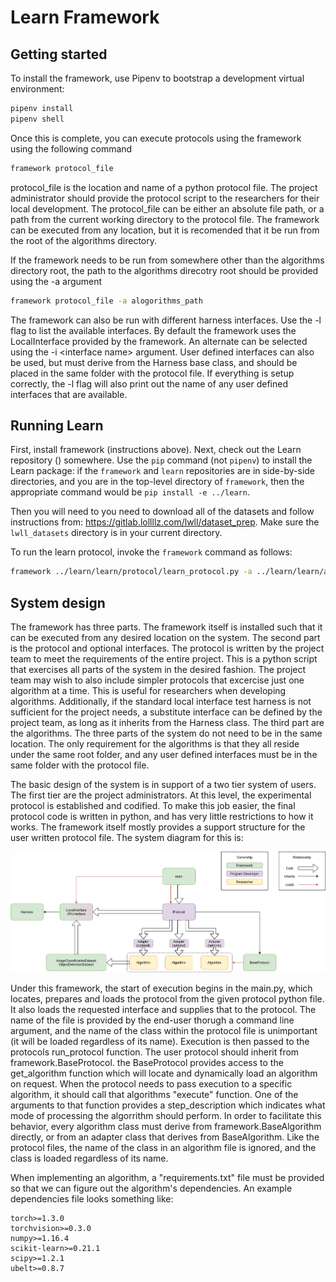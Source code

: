 # Learn Framework

## Getting started
To install the framework, use Pipenv to bootstrap a development virtual
environment:
```bash
pipenv install
pipenv shell
```

Once this is complete, you can execute protocols using the framework using the following command
```bash
framework protocol_file
```
protocol\_file is the location and name of a python protocol file. The project administrator should provide the protocol script to the researchers for their local development. The protocol\_file can be either an absolute file path, or a path from the current working directory to the protocol file. The framework can be executed from any location, but it is recomended that it be run from the root of the algorithms directory.

If the framework needs to be run from somewhere other than the algorithms directory root, the path to the algorithms direcotry root should be provided using the -a argument

```bash
framework protocol_file -a alogorithms_path
```

The framework can also be run with different harness interfaces. Use the -l flag to list the available interfaces. By default the framework uses the LocalInterface provided by the framework. An alternate can be selected using the -i \<interface name\> argument. User defined interfaces can also be used, but must derive from the Harness base class, and should be placed in the same folder with the protocol file. If everything is setup correctly, the -l flag will also print out the name of any user defined interfaces that are available.

## Running Learn

First, install framework (instructions above). Next, check out the Learn
repository () somewhere. Use the `pip` command (not `pipenv`) to install the
Learn package: if the `framework` and `learn` repositories are in side-by-side
directories, and you are in the top-level directory of `framework`, then the
appropriate command would be `pip install -e ../learn`.

Then you will need to you need to download all of the datasets and follow
instructions from: https://gitlab.lollllz.com/lwll/dataset_prep. Make sure the
`lwll_datasets` directory is in your current directory.

To run the learn protocol, invoke the `framework` command as follows:
```bash
framework ../learn/learn/protocol/learn_protocol.py -a ../learn/learn/algorithms
```

## System design
The framework has three parts. The framework itself is installed such that it can be executed from any desired location
on the system. The second part is the protocol and optional interfaces. The protocol is written by the project team to meet the requirements of
the entire project. This is a python script that exercises all parts of the system in the desired fashion. The project team may wish to also include simpler protocols that excercise just one algorithm at a time. This is useful for researchers when developing algorithms. Additionally, if the standard local interface test harness is not sufficient for the project needs, a substitute interface can be defined by the project team, as long as it inherits from the Harness class. The third part are the algorithms. The three parts of the system do not need to be in the same location. The only requirement for the algorithms is that they all reside under the same root folder, and any user defined interfaces must be in the same folder with the protocol file.

The basic design of the system is in support of a two tier system of users. The first tier are the project administrators. At this level, the experimental protocol is established and codified. To make this job easier, the final protocol code is written in python, and has very little restrictions to how it works. The framework itself mostly provides a support structure for the user written protocol file. The system diagram for this is:

![Framework System Diagram](images/Unnamed_Framework.png)

Under this framework, the start of execution begins in the main.py, which locates, prepares and loads the protocol from the given protocol python file. It also loads the requested interface and supplies that to the protocol. The name of the file is provided by the end-user thorugh a command line argument, and the name of the class within the protocol file is unimportant (it will be loaded regardless of its name). Execution is then passed to the protocols run\_protocol function. The user protocol should inherit from framework.BaseProtocol. the BaseProtocol provides access to the get\_algorithm function which will locate and dynamically load an algorithm on request. When the protocol needs to pass execution to a specific algorithm, it should call that algorithms "execute" function. One of the arguments to that function provides a step\_description which indicates what mode of processing the algorrithm should perform. In order to facilitate this behavior, every algorithm class must derive from framework.BaseAlgorithm directly, or from an adapter class that derives from BaseAlgorithm. Like the protocol files, the name of the class in an algorithm file is ignored, and the class is loaded regardless of its name.

When implementing an algorithm, a "requirements.txt" file must be provided so that we can figure
out the algorithm's dependencies. An example dependencies file looks something like:

```
torch>=1.3.0
torchvision>=0.3.0
numpy>=1.16.4
scikit-learn>=0.21.1
scipy>=1.2.1
ubelt>=0.8.7
```

